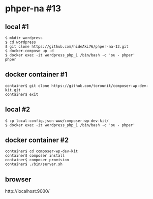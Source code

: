# phper-na #13

## local #1
    $ mkdir wordpress
    $ cd wordpress
    $ git clone https://github.com/hideAki76/phper-na-13.git
    $ docker-compose up -d
    $ docker exec -it wordpress_php_1 /bin/bash -c 'su - phper'
    phper

## docker container #1
    container$ git clone https://github.com/torounit/composer-wp-dev-kit.git
    container$ exit

## local #2
    $ cp local-config.json www/composer-wp-dev-kit/
    $ docker exec -it wordpress_php_1 /bin/bash -c 'su - phper'

## docker container #2
    container$ cd composer-wp-dev-kit
    container$ composer install
    container$ composer provision
    container$ ./bin/server.sh

## browser
http://localhost:9000/
